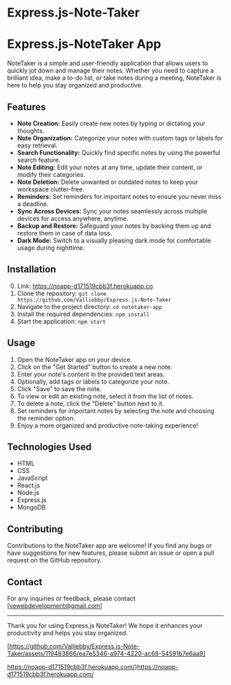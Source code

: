 # Express.js-Note-Taker

# Express.js-NoteTaker App

NoteTaker is a simple and user-friendly application that allows users to quickly jot down and manage their notes. Whether you need to capture a brilliant idea, make a to-do list, or take notes during a meeting, NoteTaker is here to help you stay organized and productive.

## Features

- **Note Creation:** Easily create new notes by typing or dictating your thoughts.
- **Note Organization:** Categorize your notes with custom tags or labels for easy retrieval.
- **Search Functionality:** Quickly find specific notes by using the powerful search feature.
- **Note Editing:** Edit your notes at any time, update their content, or modify their categories.
- **Note Deletion:** Delete unwanted or outdated notes to keep your workspace clutter-free.
- **Reminders:** Set reminders for important notes to ensure you never miss a deadline.
- **Sync Across Devices:** Sync your notes seamlessly across multiple devices for access anywhere, anytime.
- **Backup and Restore:** Safeguard your notes by backing them up and restore them in case of data loss.
- **Dark Mode:** Switch to a visually pleasing dark mode for comfortable usage during nighttime.

## Installation
0. Link: https://noapp-d171519cbb3f.herokuapp.co
1. Clone the repository: `git clone https://github.com/Valliebby/Express.js-Note-Taker`
2. Navigate to the project directory: `cd notetaker-app`
3. Install the required dependencies: `npm install`
4. Start the application: `npm start`

## Usage

1. Open the NoteTaker app on your device.
2. Click on the "Get Started" button to create a new note.
3. Enter your note's content in the provided text areas.
4. Optionally, add tags or labels to categorize your note.
5. Click "Save" to save the note.
6. To view or edit an existing note, select it from the list of notes.
7. To delete a note, click the "Delete" button next to it.
8. Set reminders for important notes by selecting the note and choosing the reminder option.
9. Enjoy a more organized and productive note-taking experience!


## Technologies Used

- HTML
- CSS
- JavaScript
- React.js
- Node.js
- Express.js
- MongoDB

## Contributing

Contributions to the NoteTaker app are welcome! If you find any bugs or have suggestions for new features, please submit an issue or open a pull request on the GitHub repository.


## Contact

For any inquiries or feedback, please contact [vewebdevelopment@gmail.com]

---

Thank you for using Express.js NoteTaker! We hope it enhances your productivity and helps you stay organized.


[https://github.com/Valliebby/Express.js-Note-Taker/assets/119483866/ea7e5346-a974-4220-ac68-54591b7e6aa9]

https://noapp-d171519cbb3f.herokuapp.com/)https://noapp-d171519cbb3f.herokuapp.com/


